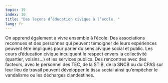 ```yaml
---
topic: 19
index: 10
title: "Des leçons d’éducation civique à l’école. "
lang: fr
---
```

On apprend également à vivre ensemble à l’école. Des associations reconnues et
des personnes qui peuvent témoigner de leurs expériences peuvent être
impliqués pour parler du sens civique social et public. Les cours d’éducation
civique inculquent le respect envers la collectivité (quartier, voisins…) et
les services publics. Des rencontres avec des facteurs, avec le personnel des
TEC, de la STIB, de la SNCB ou du CPAS sur leur lieu de travail peuvent
développer le tissu social ainsi qu’empêcher le vandalisme ou les décharges
clandestines.
